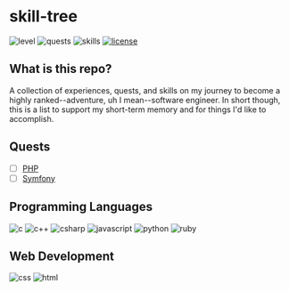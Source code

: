 # skill-tree

![level](https://img.shields.io/badge/level-1-informational?style=flat)
![quests](https://img.shields.io/badge/quests-1-informational?style=flat)
![skills](https://img.shields.io/badge/skills-0-informational?style=flat)
[![license](https://img.shields.io/badge/license-MIT-important?style=flat)](https://github.com/cmok4290/blob/master/LICENSE)


## What is this repo?

A collection of experiences, quests, and skills on my journey to become a highly ranked--adventure, uh I mean--software engineer. In short though, this is a list to support my short-term memory and for things I'd like to accomplish.

## Quests
- [ ] [PHP](https://www.php.net)
- [ ] [Symfony](https://symfony.com)

## Programming Languages

![c](https://img.shields.io/badge/c-1%25-success?style=flat)
![c++](https://img.shields.io/badge/c++-1%25-success?style=flat)
![csharp](https://img.shields.io/badge/csharp-1%25-success?style=flat)
![javascript](https://img.shields.io/badge/javascript-1%25-success?style=flat)
![python](https://img.shields.io/badge/python-1%25-success?style=flat)
![ruby](https://img.shields.io/badge/ruby-1%25-success?style=flat)

## Web Development

![css](https://img.shields.io/badge/css-1%-success?style=flat)
![html](https://img.shields.io/badge/html-1%-success?style=flat)
